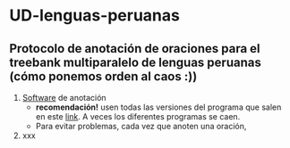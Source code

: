 # UD-lenguas-peruanas
## Protocolo de anotación de oraciones para el treebank multiparalelo de lenguas peruanas (cómo ponemos orden al caos :))
1. [Software](https://github.com/jonorthwash/ud-annotatrix) de anotación
    -   **recomendación!** usen todas las versiones del programa que salen en este [link](https://github.com/jonorthwash/ud-annotatrix#remote-static-files). A veces los diferentes programas se caen. 
    -   Para evitar problemas, cada vez que anoten una oración, 
2. xxx
